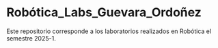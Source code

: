 # Robótica_Labs_Guevara_Ordoñez

Este repositorio corresponde a los laboratorios realizados en Robótica el semestre 2025-1.
